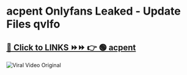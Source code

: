 
 # acpent Onlyfans Leaked - Update Files qvlfo

## <h2><a href="https://clipsfans.com/acpent&ref=git">🔗 Click to LINKS ⏩⏩ 👉 🟢 acpent </a></h2>

<a href="https://clipsfans.com/acpent&ref=git" rel="nofollow" data-target="animated-image.originalLink"><img src="https://i.ibb.co.com/xMMVF88/686577567.gif" alt="Viral Video Original" style="max-width: 100%; display: inline-block;" data-target="animated-image.originalImage"></a>

